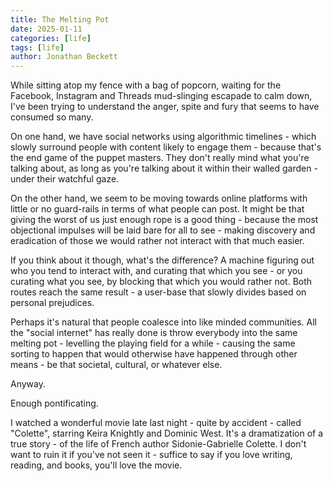 ```yaml
---
title: The Melting Pot
date: 2025-01-11
categories: [life]
tags: [life]
author: Jonathan Beckett
---
```


While sitting atop my fence with a bag of popcorn, waiting for the Facebook, Instagram and Threads mud-slinging escapade to calm down, I've been trying to understand the anger, spite and fury that seems to have consumed so many.

On one hand, we have social networks using algorithmic timelines - which slowly surround people with content likely to engage them - because that's the end game of the puppet masters. They don't really mind what you're talking about, as long as you're talking about it within their walled garden - under their watchful gaze.

On the other hand, we seem to be moving towards online platforms with little or no guard-rails in terms of what people can post. It might be that giving the worst of us just enough rope is a good thing - because the most objectional impulses will be laid bare for all to see - making discovery and eradication of those we would rather not interact with that much easier.

If you think about it though, what's the difference? A machine figuring out who you tend to interact with, and curating that which you see - or you curating what you see, by blocking that which you would rather not. Both routes reach the same result - a user-base that slowly divides based on personal prejudices.

Perhaps it's natural that people coalesce into like minded communities. All the "social internet" has really done is throw everybody into the same melting pot - levelling the playing field for a while - causing the same sorting to happen that would otherwise have happened through other means - be that societal, cultural, or whatever else.

Anyway.

Enough pontificating.

I watched a wonderful movie late last night - quite by accident - called "Colette", starring Keira Knightly and Dominic West. It's a dramatization of a true story - of the life of French author Sidonie-Gabrielle Colette. I don't want to ruin it if you've not seen it - suffice to say if you love writing, reading, and books, you'll love the movie. 